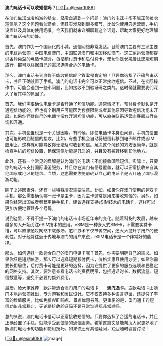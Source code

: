 **澳门电话卡可以收短信吗？**[[TG💪+ @esim1088](https://t.me/s/esim1088)]

在澳门生活或者旅游的朋友，经常会遇到一个问题：澳门的电话卡能不能正常接收短信呢？这个问题看似简单，但其实涉及到很多细节，比如你使用的运营商、手机设置以及具体的使用场景。今天我们就来详细聊聊这个话题，帮助大家更好地理解澳门电话卡的功能。

首先，澳门作为一个国际化的小城，通信网络非常发达。目前澳门主要有三家主要的电信运营商：中国电信澳门、中国联通澳门和中国移动澳门。这三家运营商都提供各种类型的电话卡服务，包括预付费卡和后付费卡。无论你是长期居住还是短期旅行，都可以根据自己的需求选择合适的电话卡。

那么，澳门电话卡到底能不能收短信呢？答案是肯定的！只要你选择了正确的电话卡，并且正确设置了手机，澳门的电话卡完全可以正常接收短信。不过，在实际操作中，可能会遇到一些小问题，比如接收不到验证码之类的。这时候就需要我们深入了解其中的原因了。

首先，我们需要确认电话卡是否开通了短信功能。通常情况下，预付费卡默认是开通短信功能的，但也有个别用户可能因为套餐限制或者其他原因导致短信功能未开启。如果你怀疑自己的电话卡没有开通短信功能，可以直接联系运营商客服进行咨询和开通。

其次，手机设置也是一个关键因素。有时候，即使电话卡本身没问题，手机的设置也可能影响到短信的接收。比如，有些手机会自动将短信转移到电子邮件或者IM应用上，这样就可能导致你无法及时收到短信。解决这个问题的方法很简单，就是检查手机的短信设置，确保短信功能是开启的，并且没有被转移到其他地方。

此外，还有一个常见的误解是认为澳门的电话卡不能接收国际短信。实际上，只要你的电话卡支持国际漫游服务，并且你在澳门有信号覆盖，就可以正常接收来自其他国家或地区的短信。当然，这也需要你提前确认自己的电话卡是否开通了国际漫游功能。

除了上述因素外，还有一些特殊情况需要注意。比如，如果你在澳门使用的是双卡手机，那么需要确认哪一张卡是主卡，因为主卡通常是用来接收短信的。另外，如果你经常出国或者频繁更换手机卡，建议选择支持eSIM技术的电话卡，这样可以更加方便地管理多个号码。

说到这里，不得不提一下澳门的电话卡市场近年来的变化。随着科技的发展，越来越多的人开始关注eSIM技术的应用。eSIM是一种嵌入式SIM卡，不需要实体卡槽，可以直接通过网络下载激活。这种技术不仅节省空间，还大大提升了用户的便利性。对于经常往返于内地与澳门的用户来说，eSIM电话卡是一个非常好的选择。

那么，如何选择一款适合自己的澳门电话卡呢？首先，你需要明确自己的需求。如果你只是短期旅游，那么可以选择短期预付费卡，价格实惠且使用方便；如果你需要长期居住，后付费卡可能是更好的选择，因为它提供了更多的服务选项和更稳定的网络支持。其次，要注意查看电话卡的资费明细，包括通话时长、数据流量、短信数量等，避免不必要的额外费用。

最后，给大家推荐一款非常适合澳门用户的电话卡——**澳门通卡**。这款电话卡由澳门本地运营商推出，专为游客和居民设计。它不仅支持多种语言界面，还提供了丰富的增值服务，比如免费WiFi热点、景点优惠券等。更重要的是，澳门通卡的短信功能非常稳定，无论是接收验证码还是日常沟通都非常顺畅。

总的来说，澳门电话卡是可以正常接收短信的。只要你选择了合适的电话卡，并且正确设置了手机，就能享受到便捷的通信服务。希望这篇文章能帮助大家更好地了解澳门电话卡的功能和使用技巧。如果你还有其他疑问，欢迎随时留言讨论！

[[TG💪+ @esim1088](https://t.me/s/esim1088) ![Image](https://i.postimg.cc/4NQfJmqS/Snipaste-2025-05-13-00-14-12.png)]